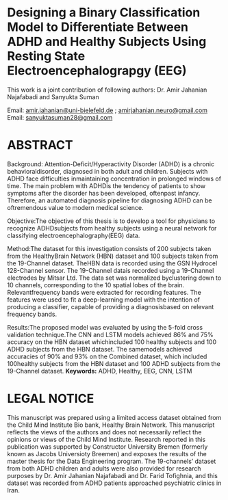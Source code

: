 # Designing a Binary Classification Model to Differentiate Between ADHD and Healthy Subjects Using Resting State Electroencephalograpgy (EEG)

This work is a joint contribution of following authors: Dr. Amir Jahanian Najafabadi and Sanyukta Suman

Email: amir.jahanian@uni-bielefeld.de ; amirjahanian.neuro@gmail.com
Email: sanyuktasuman28@gmail.com


# ABSTRACT

Background: Attention-Deficit/Hyperactivity Disorder (ADHD) is a chronic behavioraldisorder, diagnosed in both adult and children.  Subjects with ADHD face difficulties inmaintaining concentration in prolonged windows of time. The main problem with ADHDis the tendency of patients to show symptoms after the disorder has been developed, oftenpast infancy. Therefore, an automated diagnosis pipeline for diagnosing ADHD can be oftremendous value to modern medical science.

Objective:The objective of this thesis is to develop a tool for physicians to recognize ADHDsubjects from healthy subjects using a neural network for classifying electroencephalography(EEG) data.

Method:The dataset for this investigation consists of 200 subjects taken from the HealthyBrain Network (HBN) dataset and 100 subjects taken from the 19-Channel dataset. TheHBN data is recorded using the GSN Hydrocel 128-Channel sensor. The 19-Channel datais recorded using a 19-Channel electrodes by Mitsar Ltd. The data set was normalized byclustering down to 10 channels, corresponding to the 10 spatial lobes of the brain. Relevantfrequency bands were extracted for recording features. The features were used to fit a deep-learning model with the intention of producing a classifier, capable of providing a diagnosisbased on relevant frequency bands.

Results:The proposed model was evaluated by using the 5-fold cross validation technique.The CNN and LSTM models achieved 86% and 75% accuracy on the HBN dataset whichincluded 100 healthy subjects and 100 ADHD subjects from the HBN dataset. The samemodels achieved accuracies of 90% and 93% on the Combined dataset, which included 100healthy subjects from the HBN dataset and 100 ADHD subjects from the 19-Channel dataset.
**Keywords:** ADHD, Healthy, EEG, CNN, LSTM 

# LEGAL NOTICE
This manuscript was prepared using a limited access dataset obtained from the Child Mind
Institute Bio bank, Healthy Brain Network. This manuscript reflects the views of the authors
and does not necessarily reflect the opinions or views of the Child Mind Institute. Research
reported in this publication was supported by Constructor University Bremen (formerly known as Jacobs Universioty Breemen) and exposes the results of the
master thesis for the Data Engineering program. The 19-channels’ dataset from both ADHD
children and adults were also provided for research purposes by Dr. Amir Jahanian Najafabadi
and Dr. Farid Tofighnia, and this dataset was recorded from ADHD patients approached
psychiatric clinics in Iran.


